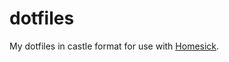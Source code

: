 dotfiles
========

My dotfiles in castle format for use with [Homesick](https://github.com/technicalpickles/homesick).

